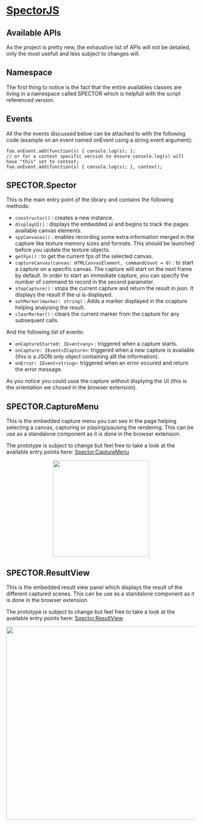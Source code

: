 [SpectorJS](../readme.md)
=========

## Available APIs
As the project is pretty new, the exhaustive list of APIs will not be detailed, only the most usefull and less subject to changes will.

## Namespace
The first thing to notice is the fact that the entire availables classes are living in a namespace called SPECTOR which is helpfull with the script referenced version.

## Events
All the the events discussed below can be attached to with the following code (example on an event named onEvent using a string event argument):

```
foo.onEvent.add(function(s) { console.log(s); };
// or for a context specific version to ensure console.log(s) will have "this" set to context; 
foo.onEvent.add(function(s) { console.log(s); }, context);
```

## SPECTOR.Spector
This is the main entry point of the library and contains the following methods:
- ```constructor()``` : creates a new instance.
- ```displayUI()``` : displays the embedded ui and begins to track the pages available canvas elements.
- ```spyCanvases()``` : enables recording some extra information merged in the capture like texture memory sizes and formats. This should be launched before you update the texture objects.
- ```getFps()``` : to get the current fps of the selected canvas.
- ```captureCanvas(canvas: HTMLCanvasElement, commandCount = 0)``` : to start a capture on a specific canvas. The capture will start on the next frame by default. In order to start an immediate capture, you can specify the number of command to record in the second parameter.
- ```stopCapture()``` : stops the current capture and return the result in json. It displays the result if the ui is displayed.
- ```setMarker(marker: string)``` : Adds a marker displayed in the ccapture helping analysing the result.
- ```clearMarker()``` : clears the current marker from the capture for any subsequent calls.

And the following list of events:
- ```onCaptureStarted: IEvent<any>``` : triggered when a capture starts.
- ```onCapture: IEvent<ICapture>```: triggered when a new capture is available (this is a JSON only object containing alll the information).
- ```onError: IEvent<string>```: triggered when an error occured and return the error message.

As you notice you could usse the capture without displying the UI (this is the orientation we chosed in the browser extension).

## SPECTOR.CaptureMenu
This is the embedded capture menu you can see in the page helping selecting a canvas, capturing or playing/pausing the rendering. This can be use as a standalone component as it is done in the browser extension.

The prototype is subject to change but feel free to take a look at the available entry points here: [Spector.CaptureMenu](https://github.com/BabylonJS/Spector.js/blob/master/src/embeddedFrontend/captureMenu/captureMenu.ts)

<p align="center">
    <img src="https://spectordoc.babylonjs.com/pictures/captureMenu.png" style="width:256px" width="256px">
</p>

## SPECTOR.ResultView
This is the embedded result view panel which displays the result of the different captured scenes.  This can be use as a standalone component as it is done in the browser extension.

The prototype is subject to change but feel free to take a look at the available entry points here: [Spector.ResultView](https://github.com/BabylonJS/Spector.js/blob/master/src/embeddedFrontend/resultView/resultView.ts)

<p align="center">
    <img src="https://spectordoc.babylonjs.com/pictures/extensionResult.png" style="width:512px" width="512px">
</p>
